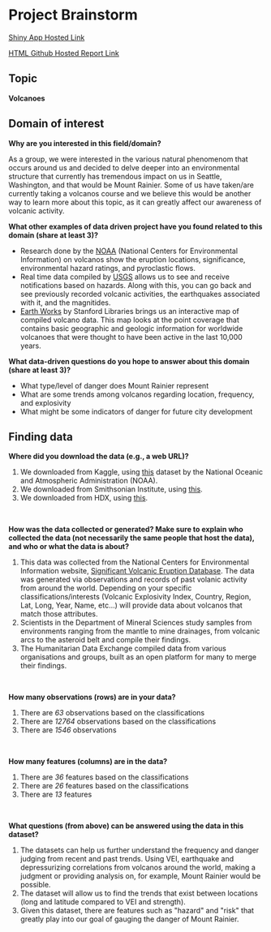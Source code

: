 # Project Brainstorm

[Shiny App Hosted Link](https://github.com/info201a-s19/project-info201-ad5)

[HTML Github Hosted Report Link](https://info201a-s19.github.io/project-info201-ad5)

## Topic

**Volcanoes**

## Domain of interest
**Why are you interested in this field/domain?**

As a group, we were interested in the various natural phenomenom that occurs around us and decided to delve deeper into an environmental structure that currently has tremendous impact on us in Seattle, Washington, and that would be Mount Rainier. Some of us have taken/are currently taking a volcanos course and we believe this would be another way to learn more about this topic, as it can greatly affect our awareness of volcanic activity.

**What other examples of data driven project have you found related to this domain (share at least 3)?**

- Research done by the [NOAA](https://www.ngdc.noaa.gov/hazard/volcano.shtml) (National Centers for Environmental Information) on volcanos show the eruption locations, significance, environmental hazard ratings, and pyroclastic flows.
- Real time data compiled by [USGS](https://www.usgs.gov/products/data-and-tools/real-time-data/volcanoes) allows us to see and receive notifications based on hazards. Along with this, you can go back and see previously recorded volcanic activities, the earthquakes associated with it, and the magnitides.
- [Earth Works](https://earthworks.stanford.edu/catalog/harvard-glb-volc) by Stanford Libraries brings us an interactive map of compiled volcano data. This map looks at the point coverage that contains basic geographic and geologic information for worldwide volcanoes that were thought to have been active in the last 10,000 years.

**What data-driven questions do you hope to answer about this domain (share at least 3)?**

- What type/level of danger does Mount Rainier represent
- What are some trends among volcanos regarding location, frequency, and explosivity
- What might be some indicators of danger for future city development

## Finding data

**Where did you download the data (e.g., a web URL)?**

1. We downloaded from Kaggle, using [this](https://www.kaggle.com/texasdave/volcano-eruptions) dataset by the National Oceanic and Atmospheric Administration (NOAA).
2. We downloaded from Smithsonian Institute, using [this](https://volcano.si.edu/).
3. We downloaded from HDX, using [this](https://data.humdata.org/dataset/volcano-population-exposure-index-gvm/resource/e3b1ecf0-ec47-49f7-9011-6bbb7403ef6d).
<br>

**How was the data collected or generated? Make sure to explain who collected the data (not necessarily the same people that host the data), and who or what the data is about?**

1. This data was collected from the National Centers for Environmental Information website, [Significant Volcanic Eruption Database](https://www.ngdc.noaa.gov/nndc/servlet/ShowDatasets?dataset=102557&search_look=50&display_look=50). The data was generated via observations and records of past volanic activity from around the world. Depending on your specific classifications/interests (Volcanic Explosivity Index, Country, Region, Lat, Long, Year, Name, etc...) will provide data about volcanos that match those attributes.
2. Scientists in the Department of Mineral Sciences study samples from environments ranging from the mantle to mine drainages, from volcanic arcs to the asteroid belt and compile their findings. 
3. The Humanitarian Data Exchange compiled data from various organisations and groups, built as an open platform for many to merge their findings.
<br>

**How many observations (rows) are in your data?**

1. There are _63_ observations based on the classifications
2. There are _12764_ observations based on the classifications
3. There are _1546_ observations
<br>

**How many features (columns) are in the data?**

1. There are _36_ features based on the classifications
2. There are _26_ features based on the classifications
3. There are _13_ features
<br>

**What questions (from above) can be answered using the data in this dataset?**

1. The datasets can help us further understand the frequency and danger judging from recent and past trends. Using VEI, earthquake and depressurizing correlations from volcanos around the world, making a judgment or providing analysis on, for example, Mount Rainier would be possible.
2. The dataset will allow us to find the trends that exist between locations (long and latitude compared to VEI and strength).
3. Given this dataset, there are features such as "hazard" and "risk" that greatly play into our goal of gauging the danger of Mount Rainier.
